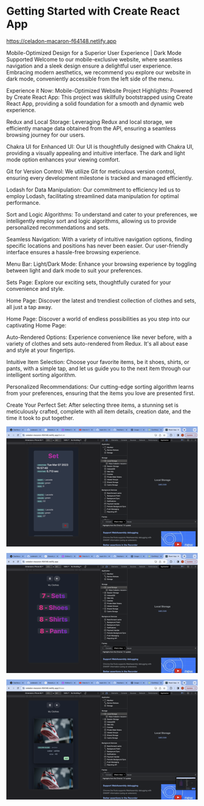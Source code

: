 # Getting Started with Create React App

https://celadon-macaron-f64148.netlify.app

Mobile-Optimized Design for a Superior User Experience | Dark Mode Supported
Welcome to our mobile-exclusive website, where seamless navigation and a sleek design ensure a delightful user experience. Embracing modern aesthetics, we recommend you explore our website in dark mode, conveniently accessible from the left side of the menu.

Experience it Now: Mobile-Optimized Website
Project Highlights:
Powered by Create React App: This project was skillfully bootstrapped using Create React App, providing a solid foundation for a smooth and dynamic web experience.

Redux and Local Storage: Leveraging Redux and local storage, we efficiently manage data obtained from the API, ensuring a seamless browsing journey for our users.

Chakra UI for Enhanced UI: Our UI is thoughtfully designed with Chakra UI, providing a visually appealing and intuitive interface. The dark and light mode option enhances your viewing comfort.

Git for Version Control: We utilize Git for meticulous version control, ensuring every development milestone is tracked and managed efficiently.

Lodash for Data Manipulation: Our commitment to efficiency led us to employ Lodash, facilitating streamlined data manipulation for optimal performance.

Sort and Logic Algorithms: To understand and cater to your preferences, we intelligently employ sort and logic algorithms, allowing us to provide personalized recommendations and sets.

Seamless Navigation: With a variety of intuitive navigation options, finding specific locations and positions has never been easier. Our user-friendly interface ensures a hassle-free browsing experience.

Menu Bar:
Light/Dark Mode: Enhance your browsing experience by toggling between light and dark mode to suit your preferences.

Sets Page: Explore our exciting sets, thoughtfully curated for your convenience and style.

Home Page: Discover the latest and trendiest collection of clothes and sets, all just a tap away.

Home Page:
Discover a world of endless possibilities as you step into our captivating Home Page:

Auto-Rendered Options: Experience convenience like never before, with a variety of clothes and sets auto-rendered from Redux. It's all about ease and style at your fingertips.

Intuitive Item Selection: Choose your favorite items, be it shoes, shirts, or pants, with a simple tap, and let us guide you to the next item through our intelligent sorting algorithm.

Personalized Recommendations: Our cutting-edge sorting algorithm learns from your preferences, ensuring that the items you love are presented first.

Create Your Perfect Set: After selecting three items, a stunning set is meticulously crafted, complete with all item details, creation date, and the time it took to put together.


![](https://github.com/vovaberdi/clothesAppMission/blob/main/public/Screen%20Shot%202023-07-31%20at%2012.16.22.png)


![](https://github.com/vovaberdi/clothesAppMission/blob/main/public/Screen%20Shot%202023-07-31%20at%2012.16.31.png)


![](https://github.com/vovaberdi/clothesAppMission/blob/main/public/Screen%20Shot%202023-07-31%20at%2012.16.36.png)
